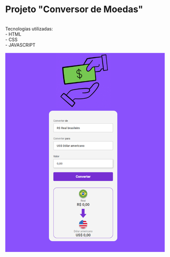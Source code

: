 <h1>Projeto "Conversor de Moedas"</h1>
<br>
Tecnologias utilizadas:
<br>
- HTML
<br>
- CSS
<br>
-  JAVASCRIPT
<br>
<br>
<img src= "https://raw.githubusercontent.com/JeanHolanda/Conversor-de-moedas/842e82460ec95b87e2a8d1727acb81cf476d559c/assets/Resultado.png">
